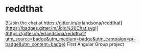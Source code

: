 # reddthat

[![Join the chat at https://gitter.im/erlandsona/reddthat](https://badges.gitter.im/Join%20Chat.svg)](https://gitter.im/erlandsona/reddthat?utm_source=badge&utm_medium=badge&utm_campaign=pr-badge&utm_content=badge)
First Angular Group project
